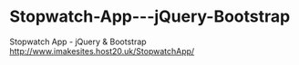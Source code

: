 # Stopwatch-App---jQuery-Bootstrap
Stopwatch App - jQuery &amp; Bootstrap
http://www.imakesites.host20.uk/StopwatchApp/
